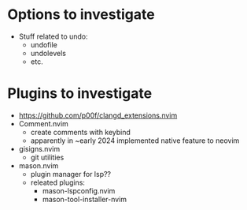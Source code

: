 # Options to investigate

- Stuff related to undo:
    - undofile
    - undolevels
    - etc.

# Plugins to investigate

- https://github.com/p00f/clangd_extensions.nvim
- Comment.nvim 
    - create comments with keybind
    - apparently in ~early 2024 implemented native feature to neovim
- gisigns.nvim
    - git utilities
- mason.nvim
    - plugin manager for lsp??
    - releated plugins:
        - mason-lspconfig.nvim
        - mason-tool-installer-nvim
